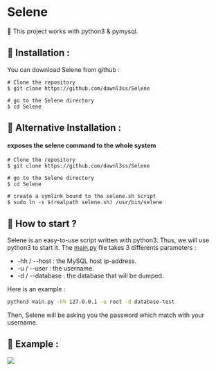 # Selene

🐍 This project works with python3 & pymysql.   

## 📌 Installation :
You can download Selene from github :
```console
# Clone the repository
$ git clone https://github.com/dawnl3ss/Selene

# go to the Selene directory
$ cd Selene
```
## 📌 Alternative Installation :
#### exposes the selene command to the whole system
```shell
# Clone the repository
$ git clone https://github.com/dawnl3ss/Selene

# go to the Selene directory
$ cd Selene

# create a symlink bound to the selene.sh script
$ sudo ln -s $(realpath selene.sh) /usr/bin/selene
```

## 📌 How to start ?  
Selene is an easy-to-use script written with python3. Thus, we will use python3 to start it.
The <a href="https://github.com/dawnl3ss/Selene/blob/main/main.py">main.py</a> file takes 3 differents parameters :
- -hh / --host : the MySQL host ip-address.
- -u / --user : the username.
- -d / --database : the database that will be dumped.  


Here is an example :
<br>

```bash
python3 main.py -hh 127.0.0.1 -u root -d database-test
```

Then, Selene will be asking you the password which match with your username.

## 📌 Example :
<img src="https://github.com/dawnl3ss/Selene/blob/main/img/example.png">
